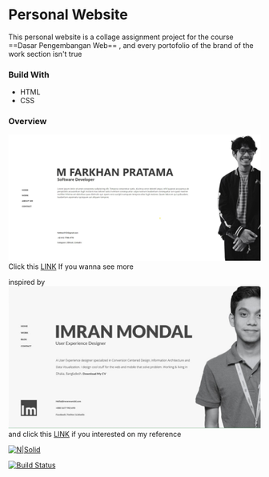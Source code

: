 # Personal Website

This personal website is a collage assignment project for the course ==Dasar Pengembangan Web== , and every portofolio of the brand of the work section isn't true

### Build With

- HTML
- CSS

### Overview

![](https://github.com/mfarkhanpratama/mfarkhanpratama.github.io/blob/main/img/home-section.jpg?raw=true)
Click this [LINK](https://mfarkhanpratama.github.io/) If you wanna see more

inspired by
![](https://github.com/mfarkhanpratama/mfarkhanpratama.github.io/blob/main/img/reference.jpg?raw=true)
and click this [LINK](https://www.behance.net/gallery/35309541/Personal-Website-Design/) if you interested on my reference

[![N|Solid](https://cldup.com/dTxpPi9lDf.thumb.png)](https://nodesource.com/products/nsolid)

[![Build Status](https://travis-ci.org/joemccann/dillinger.svg?branch=master)](https://travis-ci.org/joemccann/dillinger)
